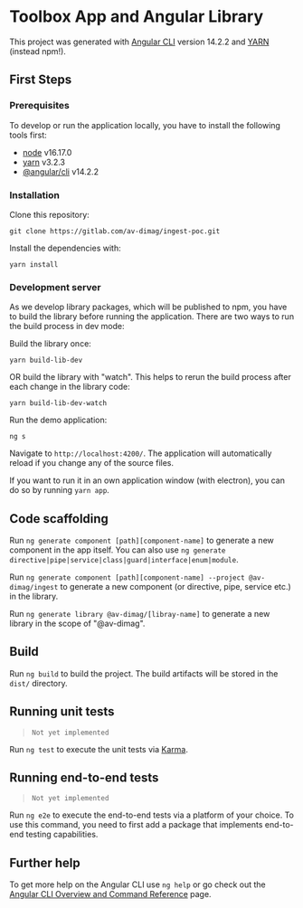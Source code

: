 # Toolbox App and Angular Library

This project was generated with [Angular CLI](https://github.com/angular/angular-cli) version 14.2.2 and [YARN](https://yarnpkg.com) (instead npm!).

## First Steps

### Prerequisites

To develop or run the application locally, you have to install the following tools first:

* [node](https://nodejs.org/en/) v16.17.0
* [yarn](https://yarnpkg.com) v3.2.3
* [@angular/cli](https://cli.angular.io) v14.2.2

### Installation

Clone this repository:

```shell
git clone https://gitlab.com/av-dimag/ingest-poc.git
```

Install the dependencies with:

```shell
yarn install
```

### Development server

As we develop library packages, which will be published to npm, you have to build the library before running the application. There are two ways to run the build process in dev mode:

Build the library once:

```shell
yarn build-lib-dev
```

OR build the library with "watch". This helps to rerun the build process after each change in the library code:

```shell
yarn build-lib-dev-watch
```

Run the demo application:

```shell
ng s
```

Navigate to `http://localhost:4200/`. The application will automatically reload if you change any of the source files.

If you want to run it in an own application window (with electron), you can do so by running `yarn app`.

## Code scaffolding

Run `ng generate component [path][component-name]` to generate a new component in the app itself. You can also use `ng generate directive|pipe|service|class|guard|interface|enum|module`.

Run `ng generate component [path][component-name] --project @av-dimag/ingest` to generate a new component (or directive, pipe, service etc.) in the library.

Run `ng generate library @av-dimag/[libray-name]` to generate a new library in the scope of "@av-dimag".

## Build

Run `ng build` to build the project. The build artifacts will be stored in the `dist/` directory.

## Running unit tests

> `Not yet implemented`

Run `ng test` to execute the unit tests via [Karma](https://karma-runner.github.io).

## Running end-to-end tests

> `Not yet implemented`

Run `ng e2e` to execute the end-to-end tests via a platform of your choice. To use this command, you need to first add a package that implements end-to-end testing capabilities.

## Further help

To get more help on the Angular CLI use `ng help` or go check out the [Angular CLI Overview and Command Reference](https://angular.io/cli) page.
